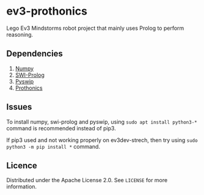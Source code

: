 # ev3-prothonics
Lego Ev3 Mindstorms robot project that mainly uses Prolog to perform reasoning.

## Dependencies

1. [Numpy](https://numpy.org/)
2. [SWI-Prolog](https://www.swi-prolog.org/)
3. [Pyswip](https://github.com/yuce/pyswip)
4. [Prothonics](https://github.com/agnsal/prothonics)

## Issues

To install numpy, swi-prolog and pyswip, using `sudo apt install python3-*` command is recommended instead of pip3. 

If pip3 used and not working properly on ev3dev-strech, then try using `sudo python3 -m pip install *`  command.

## Licence

Distributed under the Apache License 2.0. See ``LICENSE`` for more information.


